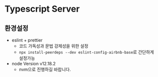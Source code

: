 # Typescript Server

## 환경설정

- eslint + prettier
  - 코드 가독성과 문법 강제성을 위한 설정
  - `npx install-peerdeps --dev eslint-config-airbnb-base`로 간단하게 설정가능
- node Version v12.18.2
  - nvm으로 진행하길 바랍니다.
